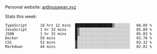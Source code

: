 Personal website: [ardinusawan.xyz](https://ardinusawan.xyz)

Stats this week:
<!--START_SECTION:waka-->

```text
TypeScript      18 hrs 12 mins  █████████████████▒░░░░░░░   68.89 %
JavaScript      1 hr 33 mins    █▒░░░░░░░░░░░░░░░░░░░░░░░   05.89 %
JSON            1 hr 32 mins    █▒░░░░░░░░░░░░░░░░░░░░░░░   05.83 %
Docker          59 mins         █░░░░░░░░░░░░░░░░░░░░░░░░   03.78 %
CSS             52 mins         ▓░░░░░░░░░░░░░░░░░░░░░░░░   03.32 %
Markdown        44 mins         ▓░░░░░░░░░░░░░░░░░░░░░░░░   02.81 %
```

<!--END_SECTION:waka-->
